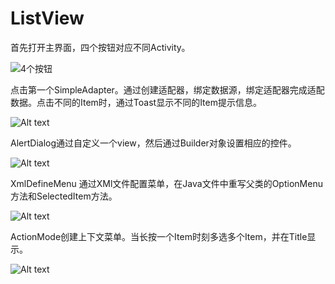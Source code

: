 # ListView
首先打开主界面，四个按钮对应不同Activity。

![4个按钮](https://github.com/lx85886693/ListView/tree/master/img/1.png)

点击第一个SimpleAdapter。通过创建适配器，绑定数据源，绑定适配器完成适配数据。点击不同的Item时，通过Toast显示不同的Item提示信息。

![Alt text](https://github.com/lx85886693/ListView/tree/master/img/2.png)

AlertDialog通过自定义一个view，然后通过Builder对象设置相应的控件。

![Alt text](https://github.com/lx85886693/ListView/tree/master/img/3.png)

XmlDefineMenu 通过XMl文件配置菜单，在Java文件中重写父类的OptionMenu方法和SelectedItem方法。

![Alt text](https://github.com/lx85886693/ListView/tree/master/img/4.png)

ActionMode创建上下文菜单。当长按一个Item时刻多选多个Item，并在Title显示。

![Alt text](https://github.com/lx85886693/ListView/tree/master/img/5.png)
